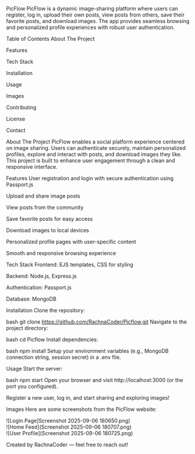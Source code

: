 PicFlow
PicFlow is a dynamic image-sharing platform where users can register, log in, upload their own posts, view posts from others, save their favorite posts, and download images. The app provides seamless browsing and personalized profile experiences with robust user authentication.

Table of Contents
About The Project

Features

Tech Stack

Installation

Usage

Images

Contributing

License

Contact

About The Project
PicFlow enables a social platform experience centered on image sharing. Users can authenticate securely, maintain personalized profiles, explore and interact with posts, and download images they like. This project is built to enhance user engagement through a clean and responsive interface.

Features
User registration and login with secure authentication using Passport.js

Upload and share image posts

View posts from the community

Save favorite posts for easy access

Download images to local devices

Personalized profile pages with user-specific content

Smooth and responsive browsing experience

Tech Stack
Frontend: EJS templates, CSS for styling

Backend: Node.js, Express.js

Authentication: Passport.js

Database: MongoDB

Installation
Clone the repository:

bash
git clone https://github.com/RachnaCoder/Picflow.git
Navigate to the project directory:

bash
cd Picflow
Install dependencies:

bash
npm install
Setup your environment variables (e.g., MongoDB connection string, session secret) in a .env file.

Usage
Start the server:

bash
npm start
Open your browser and visit http://localhost:3000 (or the port you configured).

Register a new user, log in, and start sharing and exploring images!

Images
Here are some screenshots from the PicFlow website:

![Login Page]Screenshot 2025-09-06 180650.png)  
![Home Feed](Screenshot 2025-09-06 180707.png)  
![User Profile](Screenshot 2025-09-06 180725.png)  


Created by RachnaCoder — feel free to reach out!
